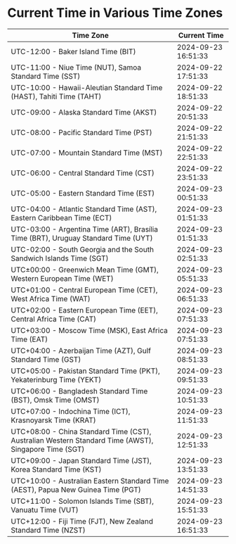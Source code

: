 # Current Time in Various Time Zones

| Time Zone | Current Time |
|-----------|--------------|
| UTC-12:00 - Baker Island Time (BIT) | 2024-09-23 16:51:33 |
| UTC-11:00 - Niue Time (NUT), Samoa Standard Time (SST) | 2024-09-22 17:51:33 |
| UTC-10:00 - Hawaii-Aleutian Standard Time (HAST), Tahiti Time (TAHT) | 2024-09-22 18:51:33 |
| UTC-09:00 - Alaska Standard Time (AKST) | 2024-09-22 20:51:33 |
| UTC-08:00 - Pacific Standard Time (PST) | 2024-09-22 21:51:33 |
| UTC-07:00 - Mountain Standard Time (MST) | 2024-09-22 22:51:33 |
| UTC-06:00 - Central Standard Time (CST) | 2024-09-22 23:51:33 |
| UTC-05:00 - Eastern Standard Time (EST) | 2024-09-23 00:51:33 |
| UTC-04:00 - Atlantic Standard Time (AST), Eastern Caribbean Time (ECT) | 2024-09-23 01:51:33 |
| UTC-03:00 - Argentina Time (ART), Brasília Time (BRT), Uruguay Standard Time (UYT) | 2024-09-23 01:51:33 |
| UTC-02:00 - South Georgia and the South Sandwich Islands Time (SGT) | 2024-09-23 02:51:33 |
| UTC±00:00 - Greenwich Mean Time (GMT), Western European Time (WET) | 2024-09-23 05:51:33 |
| UTC+01:00 - Central European Time (CET), West Africa Time (WAT) | 2024-09-23 06:51:33 |
| UTC+02:00 - Eastern European Time (EET), Central Africa Time (CAT) | 2024-09-23 07:51:33 |
| UTC+03:00 - Moscow Time (MSK), East Africa Time (EAT) | 2024-09-23 07:51:33 |
| UTC+04:00 - Azerbaijan Time (AZT), Gulf Standard Time (GST) | 2024-09-23 08:51:33 |
| UTC+05:00 - Pakistan Standard Time (PKT), Yekaterinburg Time (YEKT) | 2024-09-23 09:51:33 |
| UTC+06:00 - Bangladesh Standard Time (BST), Omsk Time (OMST) | 2024-09-23 10:51:33 |
| UTC+07:00 - Indochina Time (ICT), Krasnoyarsk Time (KRAT) | 2024-09-23 11:51:33 |
| UTC+08:00 - China Standard Time (CST), Australian Western Standard Time (AWST), Singapore Time (SGT) | 2024-09-23 12:51:33 |
| UTC+09:00 - Japan Standard Time (JST), Korea Standard Time (KST) | 2024-09-23 13:51:33 |
| UTC+10:00 - Australian Eastern Standard Time (AEST), Papua New Guinea Time (PGT) | 2024-09-23 14:51:33 |
| UTC+11:00 - Solomon Islands Time (SBT), Vanuatu Time (VUT) | 2024-09-23 15:51:33 |
| UTC+12:00 - Fiji Time (FJT), New Zealand Standard Time (NZST) | 2024-09-23 16:51:33 |
